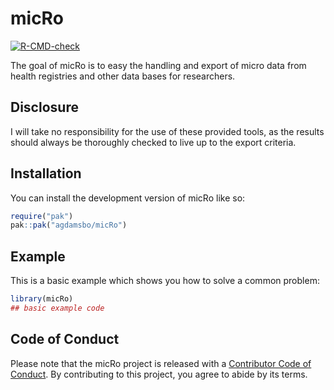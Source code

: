
# micRo

<!-- badges: start -->
[![R-CMD-check](https://github.com/agdamsbo/micRo/actions/workflows/R-CMD-check.yaml/badge.svg)](https://github.com/agdamsbo/micRo/actions/workflows/R-CMD-check.yaml)
<!-- badges: end -->

The goal of micRo is to easy the handling and export of micro data from health registries and other data bases for researchers.

## Disclosure

I will take no responsibility for the use of these provided tools, as the results should always be thoroughly checked to live up to the export criteria.

## Installation

You can install the development version of micRo like so:

``` r
require("pak")
pak::pak("agdamsbo/micRo")
```

## Example

This is a basic example which shows you how to solve a common problem:

``` r
library(micRo)
## basic example code
```

## Code of Conduct

Please note that the micRo project is released with a [Contributor Code of Conduct](https://contributor-covenant.org/version/2/1/CODE_OF_CONDUCT.html). By contributing to this project, you agree to abide by its terms.
